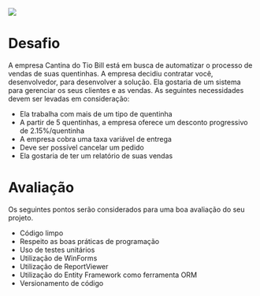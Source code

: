![](https://scontent.fqbx2-1.fna.fbcdn.net/v/t1.0-9/117712443_3672825372748913_2158514190120297970_n.png?_nc_cat=106&_nc_sid=e3f864&_nc_ohc=RfebLzoNTHIAX8COUEn&_nc_ht=scontent.fqbx2-1.fna&oh=e11073f0401638533473d6da7a715d65&oe=5F6FEE82)

# Desafio
A empresa Cantina do Tio Bill está em busca de automatizar o processo de vendas de suas quentinhas. A empresa decidiu contratar você, desenvolvedor, para desenvolver a solução. Ela gostaria de um sistema para gerenciar os seus clientes e as vendas. As seguintes necessidades devem ser levadas em consideração:
- Ela trabalha com mais de um tipo de quentinha
- A partir de 5 quentinhas, a empresa oferece um desconto progressivo de 2.15%/quentinha
- A empresa cobra uma taxa variável de entrega
- Deve ser possível cancelar um pedido
- Ela gostaria de ter um relatório de suas vendas

# Avaliação
Os seguintes pontos serão considerados para uma boa avaliação do seu projeto.
- Código limpo
- Respeito as boas práticas de programação
- Uso de testes unitários
- Utilização de WinForms
- Utilização de ReportViewer
- Utilização do Entity Framework como ferramenta ORM
- Versionamento de código
